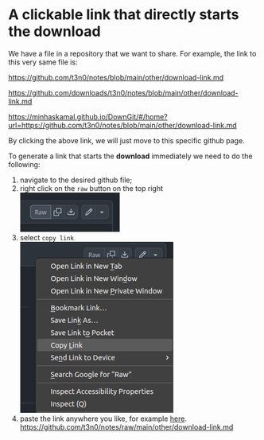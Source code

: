 # A clickable link that directly starts the download

We have a file in a repository that we want to share. For example, the link to this very same file is:

https://github.com/t3n0/notes/blob/main/other/download-link.md

https://github.com/downloads/t3n0/notes/blob/main/other/download-link.md

https://minhaskamal.github.io/DownGit/#/home?url=https://github.com/t3n0/notes/blob/main/other/download-link.md

By clicking the above link, we will just move to this specific github page.

To generate a link that starts the **download** immediately we need to do the following:
1. navigate to the desired github file;
2. right click on the `raw` button on the top right \
   ![raw1](raw1.png)
4. select `copy link` \
   ![raw2](raw2.png)
6. paste the link anywhere you like, for example [here](https://github.com/t3n0/notes/raw/main/other/download-link.md).
https://github.com/t3n0/notes/raw/main/other/download-link.md
